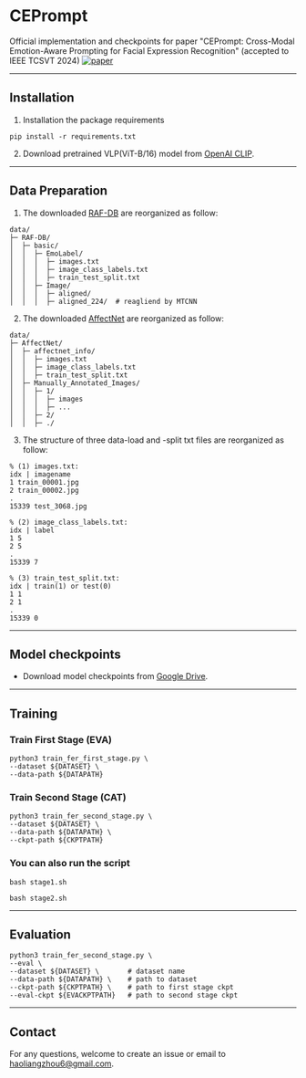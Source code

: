 # CEPrompt
Official implementation and checkpoints for paper "CEPrompt: Cross-Modal Emotion-Aware Prompting for Facial Expression Recognition" (accepted to IEEE TCSVT 2024) [![paper](https://img.shields.io/badge/Paper-87CEEB)](https://doi.org/10.1109/TCSVT.2024.3424777) <br> 

---
## Installation
1. Installation the package requirements
```
pip install -r requirements.txt
```

2. Download pretrained VLP(ViT-B/16) model from [OpenAI CLIP](https://github.com/openai/CLIP).

---
## Data Preparation
1. The downloaded [RAF-DB](http://www.whdeng.cn/RAF/model1.html) are reorganized as follow:
```
data/
├─ RAF-DB/
│  ├─ basic/
│  │  ├─ EmoLabel/
│  │  │  ├─ images.txt
│  │  │  ├─ image_class_labels.txt
│  │  │  ├─ train_test_split.txt
│  │  ├─ Image/
│  │  │  ├─ aligned/
│  │  │  ├─ aligned_224/  # reagliend by MTCNN
```
2. The downloaded [AffectNet](http://mohammadmahoor.com/affectnet/) are reorganized as follow:
```
data/
├─ AffectNet/
│  ├─ affectnet_info/
│  │  ├─ images.txt
│  │  ├─ image_class_labels.txt
│  │  ├─ train_test_split.txt
│  ├─ Manually_Annotated_Images/
│  │  ├─ 1/
│  │  │  ├─ images
│  │  │  ├─ ...
│  │  ├─ 2/
│  │  ├─ ./
```
3. The structure of three data-load and -split txt files are reorganized as follow:
```
% (1) images.txt:
idx | imagename
1 train_00001.jpg
2 train_00002.jpg
.
15339 test_3068.jpg

% (2) image_class_labels.txt:
idx | label
1 5
2 5
.
15339 7

% (3) train_test_split.txt:
idx | train(1) or test(0)
1 1
2 1
.
15339 0
```

---
## Model checkpoints
- Download model checkpoints from [Google Drive](https://drive.google.com/drive/folders/1xd85nIySAkoMZQr281HbaEFFhkKHaHAA?usp=sharing).

---
## Training
### Train First Stage (EVA)
```
python3 train_fer_first_stage.py \  
--dataset ${DATASET} \ 
--data-path ${DATAPATH}
```
### Train Second Stage (CAT)
```
python3 train_fer_second_stage.py \  
--dataset ${DATASET} \  
--data-path ${DATAPATH} \  
--ckpt-path ${CKPTPATH}
```
### You can also run the script
```
bash stage1.sh
```
```
bash stage2.sh
```

---
## Evaluation
```
python3 train_fer_second_stage.py \ 
--eval \
--dataset ${DATASET} \       # dataset name
--data-path ${DATAPATH} \    # path to dataset
--ckpt-path ${CKPTPATH} \    # path to first stage ckpt
--eval-ckpt ${EVACKPTPATH}   # path to second stage ckpt
```

<!-- ---
## Cite Our Work
If you find our work helps, please cite our paper.
```
bibtex
``` -->

---
## Contact
For any questions, welcome to create an issue or email to <a href="mailto:haoliangzhou6@gmail.com">haoliangzhou6@gmail.com</a>.




